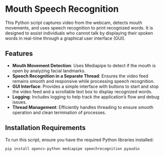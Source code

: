 # Mouth Speech Recognition

This Python script captures video from the webcam, detects mouth movements, and uses speech recognition to print recognized words. It is designed to assist individuals who cannot talk by displaying their spoken words in real-time through a graphical user interface (GUI). 

## Features

- **Mouth Movement Detection**: Uses Mediapipe to detect if the mouth is open by analyzing facial landmarks.
- **Speech Recognition in a Separate Thread**: Ensures the video feed remains smooth and responsive while processing speech recognition.
- **GUI Interface**: Provides a simple interface with buttons to start and stop the video feed and a scrollable text box to display recognized words.
- **Logging**: Includes logging to help track the application’s flow and debug issues.
- **Thread Management**: Efficiently handles threading to ensure smooth operation and clean termination of processes.

## Installation Requirements

To run this script, ensure you have the required Python libraries installed:

```bash
pip install opencv-python mediapipe speechrecognition pyaudio
